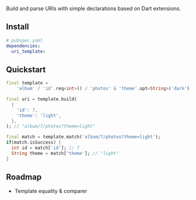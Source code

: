 Build and parse URIs with simple declarations based on Dart extensions.

## Install

```yaml
# pubspec.yaml
dependencies:
  uri_template:
```

## Quickstart

```dart
final template =
    'album' / 'id'.req<int>() / 'photos' & 'theme'.opt<String>('dark');

final uri = template.build(
  {
    'id': 7,
    'theme': 'light',
  },
); // "album/7/photos?theme=light"

final match = template.match('album/7/photos?theme=light');
if(match.isSuccess) {
  int id = match['id']; // 7
  String theme = match['theme']; // "light"
}
```

## Roadmap

* Template equality & comparer